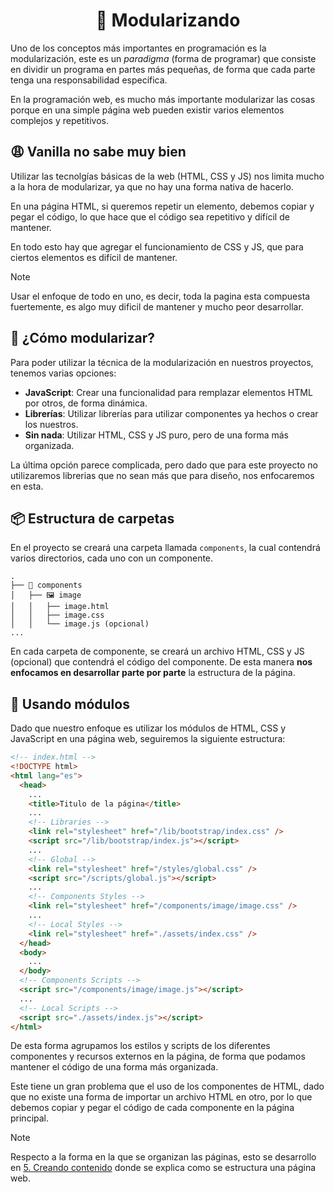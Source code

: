 <h1 align='center'>🧩 Modularizando</h1>

Uno de los conceptos más importantes en programación es la
modularización, este es un _paradigma_ (forma de programar)
que consiste en dividir un programa en partes más pequeñas,
de forma que cada parte tenga una responsabilidad específica.

En la programación web, es mucho más importante modularizar
las cosas porque en una simple página web pueden existir
varios elementos complejos y repetitivos.

## 😩 Vanilla no sabe muy bien

Utilizar las tecnolgías básicas de la web (HTML, CSS y JS)
nos limita mucho a la hora de modularizar, ya que no hay
una forma nativa de hacerlo.

En una página HTML, si queremos repetir un elemento, debemos
copiar y pegar el código, lo que hace que el código sea
repetitivo y difícil de mantener.

En todo esto hay que agregar el funcionamiento de CSS y JS,
que para ciertos elementos es difícil de mantener.

> [!NOTE]
> Usar el enfoque de todo en uno, es decir, toda la pagina
> esta compuesta fuertemente, es algo muy dificil de mantener
> y mucho peor desarrollar.

## 🤔 ¿Cómo modularizar?

Para poder utilizar la técnica de la modularización en
nuestros proyectos, tenemos varias opciones:

- **JavaScript**: Crear una funcionalidad para remplazar
  elementos HTML por otros, de forma dinámica.
- **Librerías**: Utilizar librerías para utilizar
  componentes ya hechos o crear los nuestros.
- **Sin nada**: Utilizar HTML, CSS y JS puro, pero
  de una forma más organizada.

La última opción parece complicada, pero dado que para
este proyecto no utilizaremos librerias que no sean
más que para diseño, nos enfocaremos en esta.

## 📦 Estructura de carpetas

En el proyecto se creará una carpeta llamada `components`,
la cual contendrá varios directorios, cada uno con un
componente.

```
.
├── 🧩 components
│   ├── 🖼️ image
│   │   ├── image.html
│   │   ├── image.css
│   │   └── image.js (opcional)
...
```

En cada carpeta de componente, se creará un archivo HTML,
CSS y JS (opcional) que contendrá el código del componente.
De esta manera **nos enfocamos en desarrollar parte por parte**
la estructura de la página.

## 🫠 Usando módulos

Dado que nuestro enfoque es utilizar los módulos de HTML,
CSS y JavaScript en una página web, seguiremos la siguiente
estructura:

```html
<!-- index.html -->
<!DOCTYPE html>
<html lang="es">
  <head>
    ...
    <title>Titulo de la página</title>
    ...
    <!-- Libraries -->
    <link rel="stylesheet" href="/lib/bootstrap/index.css" />
    <script src="/lib/bootstrap/index.js"></script>
    ...
    <!-- Global -->
    <link rel="stylesheet" href="/styles/global.css" />
    <script src="/scripts/global.js"></script>
    ...
    <!-- Components Styles -->
    <link rel="stylesheet" href="/components/image/image.css" />
    ...
    <!-- Local Styles -->
    <link rel="stylesheet" href="./assets/index.css" />
  </head>
  <body>
    ...
  </body>
  <!-- Components Scripts -->
  <script src="/components/image/image.js"></script>
  ...
  <!-- Local Scripts -->
  <script src="./assets/index.js"></script>
</html>
```

De esta forma agrupamos los estilos y scripts de los diferentes
componentes y recursos externos en la página, de forma que
podamos mantener el código de una forma más organizada.

Este tiene un gran problema que el uso de los componentes de HTML,
dado que no existe una forma de importar un archivo HTML en otro,
por lo que debemos copiar y pegar el código de cada componente
en la página principal.

> [!NOTE]
> Respecto a la forma en la que se organizan las páginas, esto
> se desarrollo en [5. Creando contenido](./5_Creando_contenido.md)
> donde se explica como se estructura una página web.